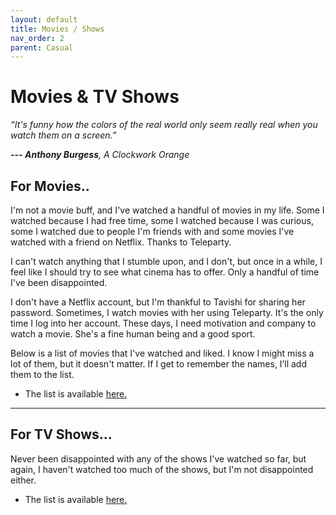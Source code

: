 ```yaml
---
layout: default
title: Movies / Shows
nav_order: 2
parent: Casual
---
```


# Movies & TV Shows

*“It's funny how the colors of the real world only seem really real when you watch them on a screen.”*

*__--- Anthony Burgess__, A Clockwork Orange*

## For Movies..

I'm not a movie buff, and I've watched a handful of movies in my life. Some I watched because I had free time, some I watched because I was curious, some I watched due to people I'm friends with and some movies I've watched with a friend on Netflix. Thanks to Teleparty.

I can't watch anything that I stumble upon, and I don't, but once in a while, I feel like I should try to see what cinema has to offer. Only a handful of time I've been disappointed.

I don't have a Netflix account, but I'm thankful to Tavishi for sharing her password. Sometimes, I watch movies with her using Teleparty. It's the only time I log into her account. These days, I need motivation and company to watch a movie. She's a fine human being and a good sport.

Below is a list of movies that I've watched and liked. I know I might miss a lot of them, but it doesn't matter. If I get to remember the names, I’ll add them to the list.


<!-- - List of Movies - [TrackT](https://trakt.tv/users/codedotjs) -->

- The list is available [here.](https://r8w.github.io/notes/2022/04/17/movies.html)

---

## For TV Shows...

Never been disappointed with any of the shows I've watched so far, but again, I haven't watched too much of the shows, but I'm not disappointed either.

- The list is available [here.](https://r8w.github.io/notes/2022/04/17/shows.html)
